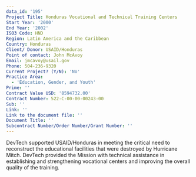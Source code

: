 ```yaml
---
data_id: '195'
Project Title: Honduras Vocational and Technical Training Centers
Start Year: '2000'
End Year: '2002'
ISO3 Code: HND
Region: Latin America and the Caribbean
Country: Honduras
Client/ Donor: USAID/Honduras
Point of contact: John McAvoy
Email: jmcavoy@usail.gov
Phone: 504-236-9320
Current Project? (Y/N): 'No'
Practice Area:
  - 'Education, Gender, and Youth'
Prime: ''
Contract Value USD: '8594732.00'
Contract Number: 522-C-00-00-00243-00
Sub: ''
Link: ''
Link to the document file: ''
Document Title: ''
Subcontract Number/Order Number/Grant Number: ''
---
```

DevTech supported USAID/Honduras in meeting the critical need to reconstruct the educational facilities that were destroyed by Hurricane Mitch. DevTech provided the Mission with technical assistance in establishing and strengthening vocational centers and improving the overall quality of the training.